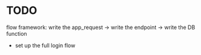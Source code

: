 # TODO

flow framework: write the app_request -> write the endpoint -> write the DB function 

- set up the full login flow